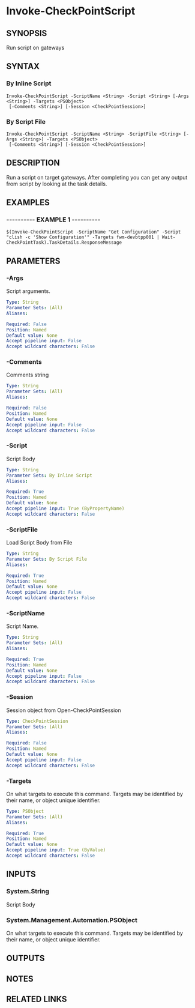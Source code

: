 # Invoke-CheckPointScript

## SYNOPSIS
Run script on gateways

## SYNTAX

### By Inline Script
```
Invoke-CheckPointScript -ScriptName <String> -Script <String> [-Args <String>] -Targets <PSObject>
 [-Comments <String>] [-Session <CheckPointSession>]
```

### By Script File
```
Invoke-CheckPointScript -ScriptName <String> -ScriptFile <String> [-Args <String>] -Targets <PSObject>
 [-Comments <String>] [-Session <CheckPointSession>]
```

## DESCRIPTION
Run a script on target gateways.
After completing you can get any output from script by looking at the task details.

## EXAMPLES

### ----------  EXAMPLE 1  ----------
```
$(Invoke-CheckPointScript -ScriptName "Get Configuration" -Script "clish -c 'Show Configuration'" -Targets fwm-devbtpp001 | Wait-CheckPointTask).TaskDetails.ResponseMessage
```

## PARAMETERS

### -Args
Script arguments.

```yaml
Type: String
Parameter Sets: (All)
Aliases: 

Required: False
Position: Named
Default value: None
Accept pipeline input: False
Accept wildcard characters: False
```

### -Comments
Comments string

```yaml
Type: String
Parameter Sets: (All)
Aliases: 

Required: False
Position: Named
Default value: None
Accept pipeline input: False
Accept wildcard characters: False
```

### -Script
Script Body

```yaml
Type: String
Parameter Sets: By Inline Script
Aliases: 

Required: True
Position: Named
Default value: None
Accept pipeline input: True (ByPropertyName)
Accept wildcard characters: False
```

### -ScriptFile
Load Script Body from File

```yaml
Type: String
Parameter Sets: By Script File
Aliases: 

Required: True
Position: Named
Default value: None
Accept pipeline input: False
Accept wildcard characters: False
```

### -ScriptName
Script Name.

```yaml
Type: String
Parameter Sets: (All)
Aliases: 

Required: True
Position: Named
Default value: None
Accept pipeline input: False
Accept wildcard characters: False
```

### -Session
Session object from Open-CheckPointSession

```yaml
Type: CheckPointSession
Parameter Sets: (All)
Aliases: 

Required: False
Position: Named
Default value: None
Accept pipeline input: False
Accept wildcard characters: False
```

### -Targets
On what targets to execute this command.
Targets may be identified by their name, or object unique identifier.

```yaml
Type: PSObject
Parameter Sets: (All)
Aliases: 

Required: True
Position: Named
Default value: None
Accept pipeline input: True (ByValue)
Accept wildcard characters: False
```

## INPUTS

### System.String
Script Body

### System.Management.Automation.PSObject
On what targets to execute this command.
Targets may be identified by their name, or object unique identifier.

## OUTPUTS

## NOTES

## RELATED LINKS

